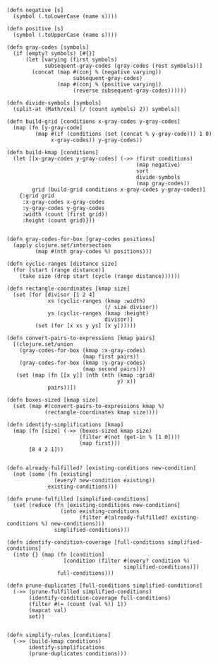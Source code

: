 <pre><code class="clojure">(defn negative [s]
  (symbol (.toLowerCase (name s))))

(defn positive [s]
  (symbol (.toUpperCase (name s))))

(defn gray-codes [symbols]
  (if (empty? symbols) [#{}]
      (let [varying (first symbols)
            subsequent-gray-codes (gray-codes (rest symbols))]
        (concat (map #(conj % (negative varying))
                     subsequent-gray-codes)
                (map #(conj % (positive varying))
                     (reverse subsequent-gray-codes))))))

(defn divide-symbols [symbols]
  (split-at (Math/ceil (/ (count symbols) 2)) symbols))

(defn build-grid [conditions x-gray-codes y-gray-codes]
  (map (fn [y-gray-code]
         (map #(if (conditions (set (concat % y-gray-code))) 1 0)
              x-gray-codes)) y-gray-codes))

(defn build-kmap [conditions]
  (let [[x-gray-codes y-gray-codes] (->> (first conditions)
                                         (map negative)
                                         sort
                                         divide-symbols
                                         (map gray-codes))
        grid (build-grid conditions x-gray-codes y-gray-codes)]
    {:grid grid
     :x-gray-codes x-gray-codes
     :y-gray-codes y-gray-codes
     :width (count (first grid))
     :height (count grid)}))


(defn gray-codes-for-box [gray-codes positions]
  (apply clojure.set/intersection
         (map #(nth gray-codes %) positions)))

(defn cyclic-ranges [distance size]
  (for [start (range distance)]
    (take size (drop start (cycle (range distance))))))

(defn rectangle-coordinates [kmap size]
  (set (for [divisor [1 2 4]
             xs (cyclic-ranges (kmap :width)
                               (/ size divisor))
             ys (cyclic-ranges (kmap :height)
                               divisor)]
         (set (for [x xs y ys] [x y])))))

(defn convert-pairs-to-expressions [kmap pairs]
  [(clojure.set/union
    (gray-codes-for-box (kmap :x-gray-codes)
                        (map first pairs))
    (gray-codes-for-box (kmap :y-gray-codes)
                        (map second pairs)))
   (set (map (fn [[x y]] (nth (nth (kmap :grid)
                                   y) x))
             pairs))])

(defn boxes-sized [kmap size]
  (set (map #(convert-pairs-to-expressions kmap %)
            (rectangle-coordinates kmap size))))

(defn identify-simplifications [kmap]
  (map (fn [size] (->> (boxes-sized kmap size)
                       (filter #(not (get-in % [1 0])))
                       (map first)))
       [8 4 2 1]))


(defn already-fulfilled? [existing-conditions new-condition]
  (not (some (fn [existing]
               (every? new-condition existing))
             existing-conditions)))

(defn prune-fulfilled [simplified-conditions]
  (set (reduce (fn [existing-conditions new-conditions]
                 (into existing-conditions
                       (filter #(already-fulfilled? existing-conditions %) new-conditions)))
               simplified-conditions)))

(defn identify-condition-coverage [full-conditions simplified-conditions]
  (into {} (map (fn [condition]
                  [condition (filter #(every? condition %)
                                     simplified-conditions)])
                full-conditions)))

(defn prune-duplicates [full-conditions simplified-conditions]
  (->> (prune-fulfilled simplified-conditions)
       (identify-condition-coverage full-conditions)
       (filter #(= (count (val %)) 1))
       (mapcat val)
       set))


(defn simplify-rules [conditions]
  (->> (build-kmap conditions)
       identify-simplifications
       (prune-duplicates conditions)))</code></pre>
